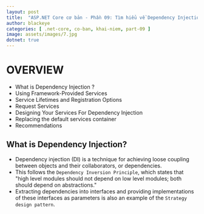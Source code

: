 ```yaml
---
layout: post
title:  "ASP.NET Core cơ bản - Phần 09: Tìm hiểu về Dependency Injection"
author: blackeye
categories: [ .net-core, co-ban, khai-niem, part-09 ]
image: assets/images/7.jpg
dotnet: true
---
```


# **OVERVIEW**
- What is Dependency Injection ?
- Using Framework-Provided Services
- Service Lifetimes and Registration Options
- Request Services
- Designing Your Services For Dependency Injection
- Replacing the default services container
- Recommendations

## What is Dependency Injection?
- Dependency injection (DI) is a technique for achieving loose coupling between objects and their collaborators, or dependencies.
- This follows the ``Dependency Inversion Principle``, which states that "high level modules should not depend on low level modules; both should depend on abstractions."
- Extracting dependencies into interfaces and providing implementations of these interfaces as parameters is also an example of the ```Strategy design pattern```.

## 